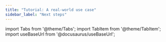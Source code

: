 ```yaml
---
title: "Tutorial: A real-world use case"
sidebar_label: "Next steps"
---
```


import Tabs from '@theme/Tabs';
import TabItem from '@theme/TabItem';
import useBaseUrl from '@docusaurus/useBaseUrl';
